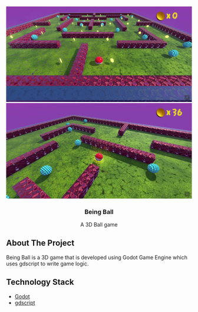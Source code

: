 <p align="center">
  <a href="https://github.com/Assertor1/Being-Ball">
    <img src="Screenshots/image1.png">
    <img src="Screenshots/image2.png">
  </a>

  <h3 align="center">Being Ball</h3>

  <p align="center">
    A 3D Ball game
    <br />
    
  </p>
</p>

## About The Project

Being Ball is a 3D game that is developed using Godot Game Engine which uses gdscript to write game logic. 

## Technology Stack

* [Godot](https://godotengine.org/)
* [gdscript](https://docs.godotengine.org/en/stable/getting_started/scripting/gdscript/gdscript_basics.html)
